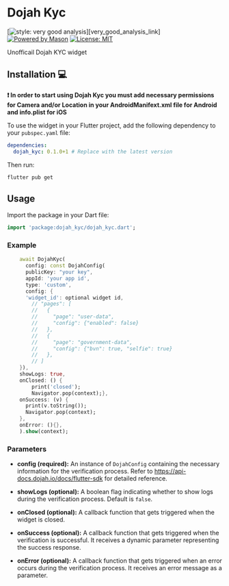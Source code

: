 # Dojah Kyc

[![style: very good analysis][very_good_analysis_badge]][very_good_analysis_link]
[![Powered by Mason](https://img.shields.io/endpoint?url=https%3A%2F%2Ftinyurl.com%2Fmason-badge)](https://github.com/felangel/mason)
[![License: MIT][license_badge]][license_link]

Unofficail Dojah KYC widget

## Installation 💻

**❗ In order to start using Dojah Kyc you must add necessary permissions for Camera and/or Location in your AndroidManifext.xml file for Android and info.plist for iOS**

To use the widget in your Flutter project, add the following dependency to your `pubspec.yaml` file:

```yaml
dependencies:
  dojah_kyc: 0.1.0+1 # Replace with the latest version
```

Then run:

```bash
flutter pub get
```

## Usage

Import the package in your Dart file:

```dart
import 'package:dojah_kyc/dojah_kyc.dart';
```
### Example

```dart
    await DojahKyc(
      config: const DojahConfig(
      publicKey: "your key",
      appId: 'your app id',
      type: 'custom',
      config: {
      'widget_id': optional widget id,
        // "pages": [
        //   {
        //     "page": "user-data",
        //     "config": {"enabled": false}
        //   },
        //   {
        //     "page": "government-data",
        //     "config": {"bvn": true, "selfie": true}
        //   },
        // ]
    }),
    showLogs: true,
    onClosed: () {
        print('closed');
        Navigator.pop(context);},
    onSuccess: (v) {
      print(v.toString());
      Navigator.pop(context);
    },
    onError: (){},
    ).show(context);
```

### Parameters

- **config (required):** An instance of `DojahConfig` containing the necessary information for the verification process. Refer to https://api-docs.dojah.io/docs/flutter-sdk for detailed reference.

- **showLogs (optional):** A boolean flag indicating whether to show logs during the verification process. Default is `false`.

- **onClosed (optional):** A callback function that gets triggered when the widget is closed.

- **onSuccess (optional):** A callback function that gets triggered when the verification is successful. It receives a dynamic parameter representing the success response.

- **onError (optional):** A callback function that gets triggered when an error occurs during the verification process. It receives an error message as a parameter.



[flutter_install_link]: https://docs.flutter.dev/get-started/install
[github_actions_link]: https://docs.github.com/en/actions/learn-github-actions
[license_badge]: https://img.shields.io/badge/license-MIT-blue.svg
[license_link]: https://opensource.org/licenses/MIT
[dojah_logo]: https://dojah.io/_next/static/media/logo.f53bd2b5.svg
[mason_link]: https://github.com/felangel/mason
[very_good_analysis_badge]: https://img.shields.io/badge/style-very_good_analysis-B22C89.svg
